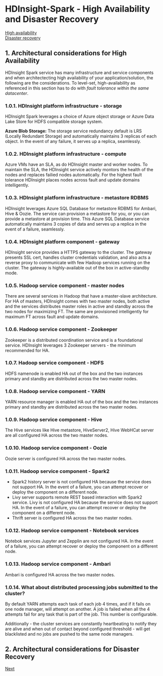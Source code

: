 # HDInsight-Spark - High Availability and Disaster Recovery

[High availability](README.md#1--architectural-considerations-for-high-availability)<br>
[Disaster recovery](DisasterRecovery.md)<br>

## 1.  Architectural considerations for High Availability 

HDInsight Spark service has many infrastructure and service components and when architectecting high availability of your application/solution, the following are the considerations.  To level-set, high-availability as referenced in this section has to do with *fault tolerance within the same datacenter*.

### 1.0.1. HDInsight platform infrastructure - storage
HDInsight Spark leverages a choice of Azure object storage or Azure Data Lake Store for HDFS compatible storage system.<BR>

**Azure Blob Storage:**
The storage service redundancy default is LRS (Locally Redundant Storage) and  automatically maintains 3 replicas of each object.  In the event of any failure, it serves up a replica, seamlessly.<BR>
 
### 1.0.2. HDInsight platform infrastructure - compute
Azure VMs have an SLA, as do HDInsight master and worker nodes.  To maintain the SLA, the HDInsight service actively montors the health of the nodes and replaces failied nodes automatically.  For the highest fault tolerance HDInsight places nodes across fault and update domains intelligently.

### 1.0.3. HDInsight platform infrastructure - metastore RDBMS
HDInsight leverages Azure SQL Database for metastore RDBMS for Ambari, Hive & Oozie.  The service can provision a metastore for you, or you can provide a metastore at provision time.  This Azure SQL Database service automatically maintains 3 copies of data and serves up a replica in the event of a failure, seamlessly.

### 1.0.4. HDInsight platform component - gateway
HDInsight service provides a HTTPS gateway to the cluster. The gateway presents SSL cert, handles cluster credentials validation, and also acts a reverse proxy to communicate with few Hadoop services running on the cluster. The gateway is highly-available out of the box in active-standby mode.  

### 1.0.5. Hadoop service component - master nodes
There are several services in Hadoop that have a master-slave architecture.  For HA of masters, HDInsight comes with two master nodes, both active and the services distributes master roles in active and standby across the two nodes for maximizing FT.  The same are provisioned intelligently for maximum FT across fault and update domains.

### 1.0.6. Hadoop service component - Zookeeper
Zookeeper is a distributed coordination service and is a foundational service.  HDInsight leverages 3 Zookeeper servers - the minimum recommended for HA.

### 1.0.7. Hadoop service component - HDFS
HDFS namenode is enabled HA out of the box and the two instances primary and standby are distributed across the two master nodes.

### 1.0.8. Hadoop service component - YARN
YARN resource manager is enabled HA out of the box and the two instances primary and standby are distributed across the two master nodes.

### 1.0.9. Hadoop service component - Hive
The Hive services like Hive metastore, HiveServer2, Hive WebHCat server are all configured HA across the two master nodes.

### 1.0.10. Hadoop service component - Oozie
Oozie server is configured HA across the two master nodes.

### 1.0.11. Hadoop service component - Spark2
- Spark2 history server is not configured HA because the service does not support HA.  In the event of a failure, you can attempt recover or deploy the component on a different node. 
- Livy server supports remote REST based interaction with Spark2 service. Livy is not configured HA because the service does not support HA.  In the event of a failure, you can attempt recover or deploy the component on a different node. 
- Thrift server is configured HA across the two master nodes.

### 1.0.12. Hadoop service component - Notebook services 
Notebok services Jupyter and Zepplin are not configured HA.  In the event of a failure, you can attempt recover or deploy the component on a different node. 

### 1.0.13. Hadoop service component - Ambari
Ambari is configured HA across the two master nodes.

### 1.0.14. What about distributed processing jobs submitted to the cluster?
By default YARN attempts each task of each job 4 times, and if it fails on one node manager, will attempt on another.  A job is failed when all the 4 attempts fail for any task that is part of the job.  This number is configurable.

Additionally - the cluster services are constantly heartbeating to notify they are alive and when out of contact beyond configured threshold - will get blacklisted and no jobs are pushed to the same node managers.

## 2.  Architectural considerations for Disaster Recovery
[Next](DisasterRecovery.md)
